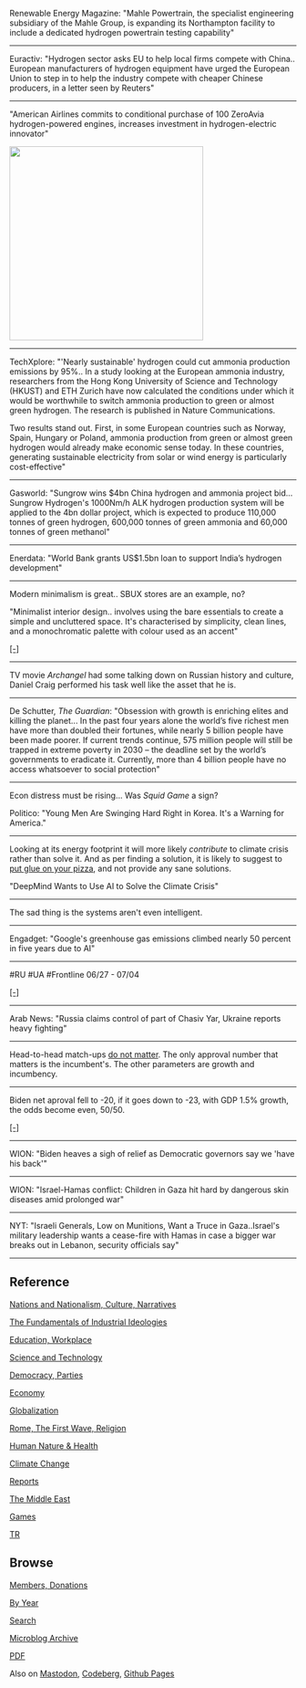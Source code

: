 
Renewable Energy Magazine: "Mahle Powertrain, the specialist
engineering subsidiary of the Mahle Group, is expanding its
Northampton facility to include a dedicated hydrogen powertrain
testing capability"

---

Euractiv: "Hydrogen sector asks EU to help local firms compete with
China.. European manufacturers of hydrogen equipment have urged the
European Union to step in to help the industry compete with cheaper
Chinese producers, in a letter seen by Reuters"

---

"American Airlines commits to conditional purchase of 100 ZeroAvia
hydrogen-powered engines, increases investment in hydrogen-electric
innovator"

<img width='340' src='https://s202.q4cdn.com/986123435/files/images/thumbs/062624-zero-avia-thumb.jpg'/>

---

TechXplore: "'Nearly sustainable' hydrogen could cut ammonia
production emissions by 95%.. In a study looking at the European
ammonia industry, researchers from the Hong Kong University of Science
and Technology (HKUST) and ETH Zurich have now calculated the
conditions under which it would be worthwhile to switch ammonia
production to green or almost green hydrogen. The research is
published in Nature Communications.

Two results stand out. First, in some European countries such as
Norway, Spain, Hungary or Poland, ammonia production from green or
almost green hydrogen would already make economic sense today. In
these countries, generating sustainable electricity from solar or wind
energy is particularly cost-effective"

---

Gasworld: "Sungrow wins $4bn China hydrogen and ammonia project
bid... Sungrow Hydrogen's 1000Nm/h ALK hydrogen production system will
be applied to the 4bn dollar project, which is expected to produce
110,000 tonnes of green hydrogen, 600,000 tonnes of green ammonia and
60,000 tonnes of green methanol"

---

Enerdata: "World Bank grants US$1.5bn loan to support India’s hydrogen
development"

---

Modern minimalism is great.. SBUX stores are an example, no?

"Minimalist interior design.. involves using the bare essentials to
create a simple and uncluttered space. It's characterised by
simplicity, clean lines, and a monochromatic palette with colour used
as an accent"

[[-]](https://media.tarkett-image.com/medium/IN_41020001_41020002_002.jpg)

---

TV movie *Archangel* had some talking down on Russian history and
culture, Daniel Craig performed his task well like the asset that he
is.

---

De Schutter, *The Guardian*: "Obsession with growth is enriching
elites and killing the planet... In the past four years alone the
world’s five richest men have more than doubled their fortunes, while
nearly 5 billion people have been made poorer. If current trends
continue, 575 million people will still be trapped in extreme poverty
in 2030 – the deadline set by the world’s governments to eradicate
it. Currently, more than 4 billion people have no access whatsoever to
social protection"

---

Econ distress must be rising... Was *Squid Game* a sign?

Politico: "Young Men Are Swinging Hard Right in Korea. It's a Warning for America."

---

Looking at its energy footprint it will more likely *contribute* to
climate crisis rather than solve it. And as per finding a solution, it
is likely to suggest to [put glue on your pizza](https://www.businessinsider.com/google-search-ai-overviews-glue-keep-cheese-pizza-2024-5),
and not provide any sane solutions.

"DeepMind Wants to Use AI to Solve the Climate Crisis"

---

The sad thing is the systems aren't even intelligent.

---

Engadget: "Google's greenhouse gas emissions climbed nearly 50 percent
in five years due to AI"

---

\#RU \#UA #Frontline 06/27 - 07/04

[[-]](mbl/2024/ukrdata/map25-ext.html)

---

Arab News: "Russia claims control of part of Chasiv Yar, Ukraine
reports heavy fighting"

---

Head-to-head match-ups [do not matter](https://www.nbcnews.com/storyline/data-points/poll-hillary-clinton-holds-national-lead-over-donald-trump-n658721).
The only approval number that matters is the incumbent's. The other
parameters are growth and incumbency.

---

Biden net aproval fell to -20, if it goes down to -23, with GDP 1.5%
growth, the odds become even, 50/50.

[[-]](0119/2015/04/predicting-presidential-elections.html#2024)

---

WION: "Biden heaves a sigh of relief as Democratic governors say we
'have his back'"

---

WION: "Israel-Hamas conflict: Children in Gaza hit hard by dangerous
skin diseases amid prolonged war"

---

NYT: "Israeli Generals, Low on Munitions, Want a Truce in
Gaza..Israel's military leadership wants a cease-fire with Hamas in
case a bigger war breaks out in Lebanon, security officials say"

---

## Reference

[Nations and Nationalism, Culture, Narratives](0119/2013/02/nations-and-nationalism.html)

[The Fundamentals of Industrial Ideologies](0119/2011/04/fundamentals-of-industrial-ideologies.html)

[Education, Workplace](0119/2017/09/education-workplace.html)

[Science and Technology](0119/2018/09/science-technology.html)

[Democracy, Parties](0119/2016/11/democracy.html)

[Economy](2021/01/economy.html)

[Globalization](0119/2018/09/globalization.html)

[Rome, The First Wave, Religion](0119/2017/12/rome.html)

[Human Nature & Health](2020/07/human-nature.html)

[Climate Change](2022/01/climate.html)

[Reports](2021/01/reports.html)

[The Middle East](0119/2019/07/middleeast.html)

[Games](2024/06/games.html)

[TR](../tr/index.html)

## Browse

[Members, Donations](2022/08/members.html)

[By Year](years.html)

[Search](https://muratk5n.github.io/thirdwave/en/search.html)

[Microblog Archive](mbl/index.html)

[PDF](https://www.dropbox.com/scl/fi/8kl0sla1booo83zeb28dn/tw-all.pdf?rlkey=p9r319p8jbzak5du3dasju05y&st=28wknfsp&raw=1)

Also on 
[Mastodon](https://fosstodon.org/@muratk5n),
[Codeberg](https://muratk5n.codeberg.page/en/),
[Github Pages](https://muratk5n.github.io/thirdwave/en/)
